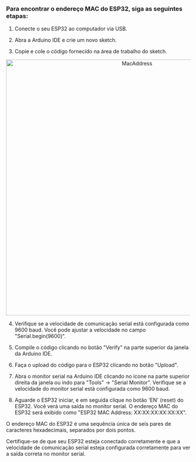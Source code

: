 ### Para encontrar o endereço MAC do ESP32, siga as seguintes etapas:

1. Conecte o seu ESP32 ao computador via USB.

2. Abra a Arduino IDE e crie um novo sketch.

3. Copie e cole o código fornecido na área de trabalho do sketch.

<p align="center">
  <img src= https://github.com/andresima0/Help---ESP32/assets/111400782/152a8779-c251-4f36-862f-aea2f01a666c)" 
  alt= "MacAddress" width="700">
</p>

4. Verifique se a velocidade de comunicação serial está configurada como 9600 baud. Você pode ajustar a velocidade no campo "Serial.begin(9600)".

5. Compile o código clicando no botão "Verify" na parte superior da janela da Arduino IDE.

6. Faça o upload do código para o ESP32 clicando no botão "Upload".

7. Abra o monitor serial na Arduino IDE clicando no ícone na parte superior direita da janela ou indo para "Tools" -> "Serial Monitor". Verifique se a velocidade do monitor serial está configurada como 9600 baud.

8. Aguarde o ESP32 iniciar, e em seguida clique no botão 'EN' (reset) do ESP32. Você verá uma saída no monitor serial. O endereço MAC do ESP32 será exibido como "ESP32 MAC Address: XX:XX:XX:XX:XX:XX".

O endereço MAC do ESP32 é uma sequência única de seis pares de caracteres hexadecimais, separados por dois pontos.

Certifique-se de que seu ESP32 esteja conectado corretamente e que a velocidade de comunicação serial esteja configurada corretamente para ver a saída correta no monitor serial.
